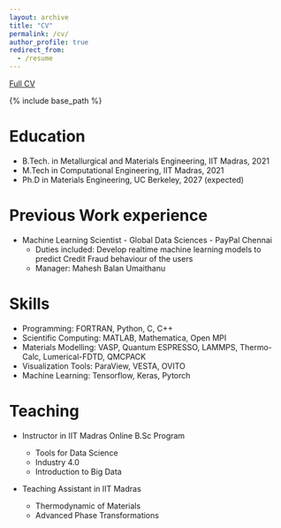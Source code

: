 ```yaml
---
layout: archive
title: "CV"
permalink: /cv/
author_profile: true
redirect_from:
  - /resume
---
```


<a href="link.com" target="_blank" rel="noopener noreferrer">Full CV</a>

{% include base_path %}

Education
======
* B.Tech. in Metallurgical and Materials Engineering, IIT Madras, 2021
* M.Tech in Computational Engineering, IIT Madras, 2021
* Ph.D in Materials Engineering, UC Berkeley, 2027 (expected)

Previous Work experience
======
* Machine Learning Scientist - Global Data Sciences - PayPal Chennai
  * Duties included: Develop realtime machine learning models to predict Credit Fraud behaviour of the users 
  * Manager: Mahesh Balan Umaithanu

Skills
======
* Programming: FORTRAN, Python, C, C++
* Scientific Computing: MATLAB, Mathematica, Open MPI
* Materials Modelling: VASP, Quantum ESPRESSO, LAMMPS, Thermo-Calc, Lumerical-FDTD, QMCPACK
* Visualization Tools: ParaView, VESTA, OVITO
* Machine Learning: Tensorflow, Keras, Pytorch

Teaching
======
* Instructor in IIT Madras Online B.Sc Program
  * Tools for Data Science
  * Industry 4.0
  * Introduction to Big Data

* Teaching Assistant in IIT Madras
  * Thermodynamic of Materials
  * Advanced Phase Transformations
